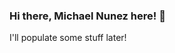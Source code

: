 ### Hi there, Michael Nunez here! 👋

I'll populate some stuff later!
<!--
I'm currently working at [StrideNYC](https://www.stridenyc.com/) -- An Agile consulting company based out of New York City.

Host of the [The Rabbit Hole -- The Definitive Developer's Podcast](https://www.stridenyc.com/podcasts)

I'm working on a Vue.js / Rails project at the moment. Vue is pretty good.

I currently volunteer for [The Knowledge House](https://www.theknowledgehouse.org/) once a week. 

Find me on: [Twitter](https://twitter.com/googlemike) -->
</div>
<!--
**Mnunez903/Mnunez903** is a ✨ _special_ ✨ repository because its `README.md` (this file) appears on your GitHub profile.

Here are some ideas to get you started:

- 🔭 I’m currently working on ...
- 🌱 I’m currently learning ...
- 👯 I’m looking to collaborate on ...
- 🤔 I’m looking for help with ...
- 💬 Ask me about ...
- 📫 How to reach me: ...
- 😄 Pronouns: ...
- ⚡ Fun fact: ...
-->
